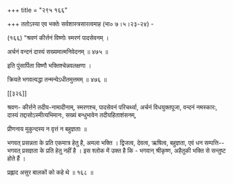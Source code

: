 +++
title = "२९५ १६६"

+++
ततोऽस्या एव भक्तेः सर्वशास्त्रसारत्वमाह (भा० ७।५।२३-२४) - 

(१६६) "श्रवणं कीर्त्तनं विष्णोः स्मरणं पादसेवनम् । 

अर्चनं वन्दनं दास्यं सख्यमात्मनिवेदनम् ॥ ४७५ ॥ 

इति पुंसार्पिता विष्णौ भक्तिश्चेन्नवलक्षणा । 

क्रियते भगवत्यद्धा तन्मन्येऽधीतमुत्तमम् ॥ ४७६ ॥ 

[[३२६]]

श्रवण- कीर्त्तने तदीय-नामादीनाम्, स्मरणश्च, पादसेवनं परिचर्थ्या, अर्चनं विधयुक्तपूजा, वन्दनं नमस्कारः, दास्यं तद्दासोऽस्मीत्यभिमानः, सख्यं बन्धुभावेन तदीयहिताशंसनम्, 

प्रीणनाय मुकुन्दस्य न वृत्तं न बहुज्ञताः ॥ 

भगवत् प्रसन्नता के प्रति एकमात्र हेतु है, अमला भक्ति । द्विजत्व, देवत्व, ऋषित्व, बहुज्ञता, एवं धन सम्पत्ति--भगवत् प्रसज्ञता के प्रति हेतु नहीं है । इस श्लोक में उक्त है कि - भगवान् श्रीकृष्ण, अहैतुकी भक्ति से सन्तुष्ट होते हैं । 

प्रह्लाद असुर बालकों को कहे थे ॥ १६८ ॥ 
